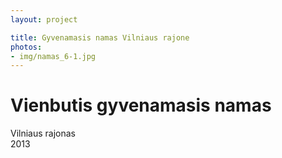 ```yaml
---
layout: project

title: Gyvenamasis namas Vilniaus rajone
photos:
- img/namas_6-1.jpg
---
```

<h1>Vienbutis gyvenamasis namas</h1>
<p>Vilniaus rajonas<br/>2013</p>
